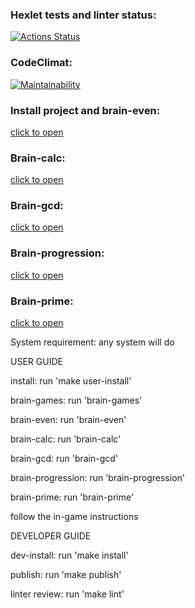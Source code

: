 ### Hexlet tests and linter status:
[![Actions Status](https://github.com/DenisSalnikoff/frontend-project-44/workflows/hexlet-check/badge.svg)](https://github.com/DenisSalnikoff/frontend-project-44/actions)
### CodeClimat:
[![Maintainability](https://api.codeclimate.com/v1/badges/d8a56c1289bab455b5c3/maintainability)](https://codeclimate.com/github/DenisSalnikoff/frontend-project-44/maintainability)
### Install project and brain-even:
[click to open](https://asciinema.org/a/bdNwU531D9wLubOFtpH0ARL7z)
### Brain-calc:
[click to open](https://asciinema.org/a/xLyq6g1gwW8MHYxrdramXmgPV)
### Brain-gcd:
[click to open](https://asciinema.org/a/GnuEsdBYOh6yrWm7tAsdDP9Ia)
### Brain-progression:
[click to open](https://asciinema.org/a/8qv480NXtSSqePMwCjyfIMr2d)
### Brain-prime:
[click to open](https://asciinema.org/a/g2jdO5VegHl6j9OIxozHtzt2w)

System requirement: any system will do


USER GUIDE

install: run 'make user-install'

brain-games: run 'brain-games'

brain-even: run 'brain-even'

brain-calc: run 'brain-calc'

brain-gcd: run 'brain-gcd'

brain-progression: run 'brain-progression'

brain-prime: run 'brain-prime'

follow the in-game instructions


DEVELOPER GUIDE

dev-install: run 'make install'

publish: run 'make publish'

linter review: run 'make lint'
